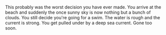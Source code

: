 This probably was the worst decision you have ever made. You arrive at the beach and suddenly the once sunny sky is now nothing but a bunch of clouds. You still decide you're going for a swim. The water is rough and the current is strong. You get pulled under by a deep sea current. Gone too soon.
